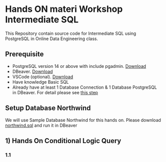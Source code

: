 # Hands ON materi Workshop Intermediate SQL
This Repository contain source code for Intermediate SQL using PostgreSQL in Online Data Engineering class.  

## Prerequisite
- PostgreSQL version 14 or above with include pgadmin. [Download](https://www.enterprisedb.com/downloads/postgres-postgresql-downloads)
- DBeaver. [Download](https://dbeaver.io/download/)
- VSCode (optional). [Download](https://code.visualstudio.com/download)
- Have knowledge Basic SQL
- Already have at least 1 Database Connection & 1 Database PostgreSQL in DBeaver. For detail please see [this step](https://github.com/data-engineers-id/dateng-nongki/tree/main/IntroSQL#1-create-new-database-connection)


## Setup Database Northwind
We will use Sample Database Northwind for this hands on. Please download [northwind.sql](https://github.com/pthom/northwind_psql/blob/master/northwind.sql) and run it in DBeaver


## 1) Hands On Conditional Logic Query
### 1.1 

